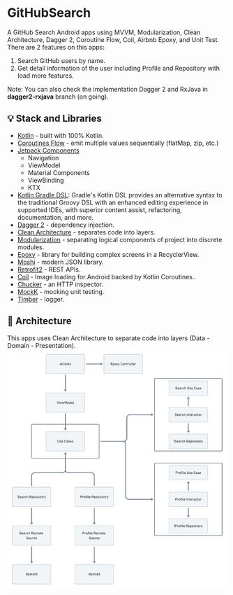 # GitHubSearch
A GitHub Search Android apps using MVVM, Modularization, Clean Architecture, Dagger 2, Coroutine Flow, Coil, Airbnb Epoxy, and Unit Test.
There are 2 features on this apps:
1. Search GitHub users by name.
2. Get detail information of the user including Profile and Repository with load more features.

Note: You can also check the implementation Dagger 2 and RxJava in **dagger2-rxjava** branch (on going).

## 💡 Stack and Libraries
* [Kotlin](https://https://kotlinlang.org/) - built with 100% Kotlin.
* [Coroutines Flow](https://github.com/alvayonara/OpenWeatherApps#:~:text=with%20100%25%20Kotlin.-,Coroutines%20Flow,-%2D%20emit%20multiple%20values) - emit multiple values sequentially (flatMap, zip, etc.)
* [Jetpack Components](https://developer.android.com/jetpack/)
  - Navigation
  - ViewModel
  - Material Components
  - ViewBinding
  - KTX
* [Kotlin Gradle DSL](https://docs.gradle.org/current/userguide/kotlin_dsl.html): Gradle's Kotlin DSL provides an alternative syntax to the traditional Groovy DSL with an enhanced editing experience in supported IDEs, with superior content assist, refactoring, documentation, and more.
* [Dagger 2](https://dagger.dev/) - dependency injection.
* [Clean Architecture](https://blog.cleancoder.com/uncle-bob/2012/08/13/the-clean-architecture.html) - separates code into layers.
* [Modularization](https://developer.android.com/guide/app-bundle/play-feature-delivery/) - separating logical components of project into discrete modules.
* [Epoxy](https://github.com/airbnb/epoxy) - library for building complex screens in a RecyclerView.
* [Moshi](https://github.com/square/moshi) - modern JSON library.
* [Retrofit2](https://github.com/square/retrofit/) - REST APIs.
* [Coil](https://github.com/coil-kt/coil) - Image loading for Android backed by Kotlin Coroutines..
* [Chucker](https://github.com/ChuckerTeam/chucker/) - an HTTP inspector.
* [MockK](https://mockk.io/) - mocking unit testing.
* [Timber](https://github.com/JakeWharton/timber/) - logger.

## 💎 Architecture
This apps uses Clean Architecture to separate code into layers (Data - Domain - Presentation).
![app structure](./image/app-structure.png)
